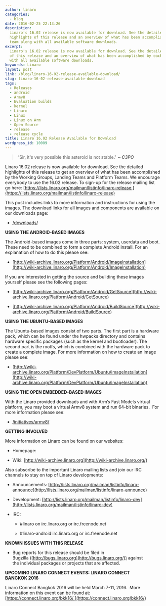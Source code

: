```yaml
---
author: linaro
categories:
  - blog
date: 2016-02-25 22:13:26
description:
  Linaro's 16.02 release is now available for download. See the detailed
  highlights of this release and an overview of what has been accomplished by each
  team along with all available software downloads.
excerpt:
  Linaro's 16.02 release is now available for download. See the detailed highlights
  of this release and an overview of what has been accomplished by each team along
  with all available software downloads.
keywords: Linaro
layout: post
link: /blog/linaro-16-02-release-available-download/
slug: linaro-16-02-release-available-download
tags:
  - Releases
  - android
  - Armv8
  - Evaluation builds
  - kernel
  - Linaro
  - Linux
  - Linux on Arm
  - Open Source
  - release
  - release cycle
title: Linaro 16.02 Release Available for Download
wordpress_id: 10009
---
```


> “Sir, it's very possible this asteroid is not stable." _**~ C3PO**_

Linaro 16.02 release is now available for download. See the detailed highlights of this release to get an overview of what has been accomplished by the Working Groups, Landing Teams and Platform Teams. We encourage everybody to use the 16.02 release. To sign-up for the release mailing list go here: [https://lists.linaro.org/mailman/listinfo/linaro-release ](https://lists.linaro.org/mailman/listinfo/linaro-release)

This post includes links to more information and instructions for using the images. The download links for all images and components are available on our downloads page:

- [/downloads/](/downloads/)

**USING THE ANDROID-BASED IMAGES**

The Android-based images come in three parts: system, userdata and boot. These need to be combined to form a complete Android install. For an explanation of how to do this please see:

- [http://wiki-archive.linaro.org/Platform/Android/ImageInstallation](http://wiki-archive.linaro.org/Platform/Android/ImageInstallation)

If you are interested in getting the source and building these images yourself please see the following pages:

- [http://wiki-archive.linaro.org/Platform/Android/GetSource](http://wiki-archive.linaro.org/Platform/Android/GetSource)

- [http://wiki-archive.linaro.org/Platform/Android/BuildSource](http://wiki-archive.linaro.org/Platform/Android/BuildSource)

**USING THE UBUNTU-BASED IMAGES**

The Ubuntu-based images consist of two parts. The first part is a hardware pack, which can be found under the hwpacks directory and contains hardware specific packages (such as the kernel and bootloader). The second part is the rootfs, which is combined with the hardware pack to create a complete image. For more information on how to create an image please see:

- [http://wiki-archive.linaro.org/Platform/DevPlatform/Ubuntu/ImageInstallation](http://wiki-archive.linaro.org/Platform/DevPlatform/Ubuntu/ImageInstallation)

**USING THE OPEN EMBEDDED-BASED IMAGES**

With the Linaro provided downloads and with Arm’s Fast Models virtual platform, you may boot a virtual Armv8 system and run 64-bit binaries.  For more information please see:

- [/initiatives/armv8/](/engineering/)

**GETTING INVOLVED**

More information on Linaro can be found on our websites:

- Homepage: [](/)

- Wiki: [http://wiki-archive.linaro.org](http://wiki-archive.linaro.org/)

Also subscribe to the important Linaro mailing lists and join our IRC channels to stay on top of Linaro developments:

- Announcements: [http://lists.linaro.org/mailman/listinfo/linaro-announce](http://lists.linaro.org/mailman/listinfo/linaro-announce)

- Development: [http://lists.linaro.org/mailman/listinfo/linaro-dev](http://lists.linaro.org/mailman/listinfo/linaro-dev)

- IRC:

  - #linaro on irc.linaro.org or irc.freenode.net

  - #linaro-android irc.linaro.org or irc.freenode.net

**KNOWN ISSUES WITH THIS RELEASE**

- Bug reports for this release should be filed in Bugzilla ([http://bugs.linaro.org](http://bugs.linaro.org/)) against the individual packages or projects that are affected.

**UPCOMING LINARO CONNECT EVENTS: LINARO CONNECT BANGKOK 2016**

Linaro Connect Bangkok 2016 will be held March 7-11, 2016.  More information on this event can be found at: [https://connect.linaro.org/bkk16/ ](https://connect.linaro.org/bkk16/)

